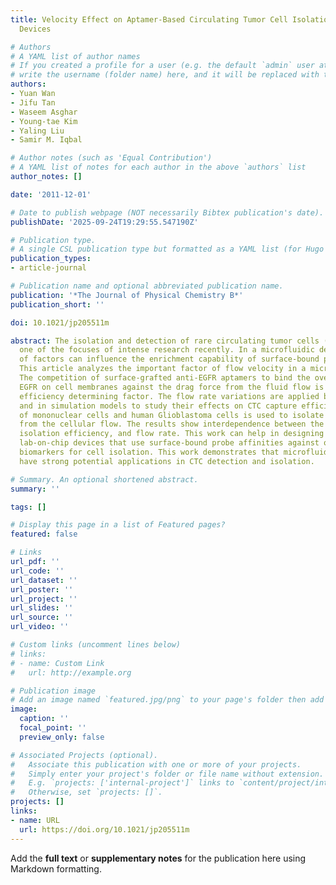 ```yaml
---
title: Velocity Effect on Aptamer-Based Circulating Tumor Cell Isolation in Microfluidic
  Devices

# Authors
# A YAML list of author names
# If you created a profile for a user (e.g. the default `admin` user at `content/authors/admin/`), 
# write the username (folder name) here, and it will be replaced with their full name and linked to their profile.
authors:
- Yuan Wan
- Jifu Tan
- Waseem Asghar
- Young-tae Kim
- Yaling Liu
- Samir M. Iqbal

# Author notes (such as 'Equal Contribution')
# A YAML list of notes for each author in the above `authors` list
author_notes: []

date: '2011-12-01'

# Date to publish webpage (NOT necessarily Bibtex publication's date).
publishDate: '2025-09-24T19:29:55.547190Z'

# Publication type.
# A single CSL publication type but formatted as a YAML list (for Hugo requirements).
publication_types:
- article-journal

# Publication name and optional abbreviated publication name.
publication: '*The Journal of Physical Chemistry B*'
publication_short: ''

doi: 10.1021/jp205511m

abstract: The isolation and detection of rare circulating tumor cells (CTCs) has been
  one of the focuses of intense research recently. In a microfluidic device, a number
  of factors can influence the enrichment capability of surface-bound probe molecules.
  This article analyzes the important factor of flow velocity in a microfluidic channel.
  The competition of surface-grafted anti-EGFR aptamers to bind the overexpressed
  EGFR on cell membranes against the drag force from the fluid flow is an important
  efficiency determining factor. The flow rate variations are applied both in experiments
  and in simulation models to study their effects on CTC capture efficiency. A mixture
  of mononuclear cells and human Glioblastoma cells is used to isolate cancer cells
  from the cellular flow. The results show interdependence between the adhesion probability,
  isolation efficiency, and flow rate. This work can help in designing flow-through
  lab-on-chip devices that use surface-bound probe affinities against overexpressed
  biomarkers for cell isolation. This work demonstrates that microfluidic based approaches
  have strong potential applications in CTC detection and isolation.

# Summary. An optional shortened abstract.
summary: ''

tags: []

# Display this page in a list of Featured pages?
featured: false

# Links
url_pdf: ''
url_code: ''
url_dataset: ''
url_poster: ''
url_project: ''
url_slides: ''
url_source: ''
url_video: ''

# Custom links (uncomment lines below)
# links:
# - name: Custom Link
#   url: http://example.org

# Publication image
# Add an image named `featured.jpg/png` to your page's folder then add a caption below.
image:
  caption: ''
  focal_point: ''
  preview_only: false

# Associated Projects (optional).
#   Associate this publication with one or more of your projects.
#   Simply enter your project's folder or file name without extension.
#   E.g. `projects: ['internal-project']` links to `content/project/internal-project/index.md`.
#   Otherwise, set `projects: []`.
projects: []
links:
- name: URL
  url: https://doi.org/10.1021/jp205511m
---
```


Add the **full text** or **supplementary notes** for the publication here using Markdown formatting.
